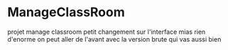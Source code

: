 # ManageClassRoom
projet manage classroom
petit changement sur l'interface mias rien d'enorme
on peut aller de l'avant avec la version brute qui vas aussi bien
